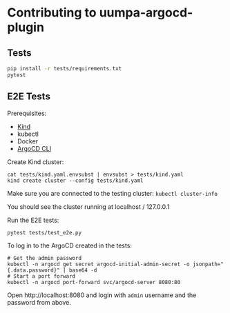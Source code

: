 # Contributing to uumpa-argocd-plugin

## Tests

```bash
pip install -r tests/requirements.txt
pytest
```

## E2E Tests

Prerequisites:

* [Kind](https://kind.sigs.k8s.io/docs/user/quick-start#installing-from-release-binaries)
* kubectl
* Docker
* [ArgoCD CLI](https://argo-cd.readthedocs.io/en/stable/getting_started/#2-download-argo-cd-cli)

Create Kind cluster:

```
cat tests/kind.yaml.envsubst | envsubst > tests/kind.yaml
kind create cluster --config tests/kind.yaml
```

Make sure you are connected to the testing cluster: `kubectl cluster-info`

You should see the cluster running at localhost / 127.0.0.1

Run the E2E tests:

```bash
pytest tests/test_e2e.py
```

To log in to the ArgoCD created in the tests:

```
# Get the admin password
kubectl -n argocd get secret argocd-initial-admin-secret -o jsonpath="{.data.password}" | base64 -d
# Start a port forward
kubectl -n argocd port-forward svc/argocd-server 8080:80
```

Open http://localhost:8080 and login with `admin` username and the password from above.
